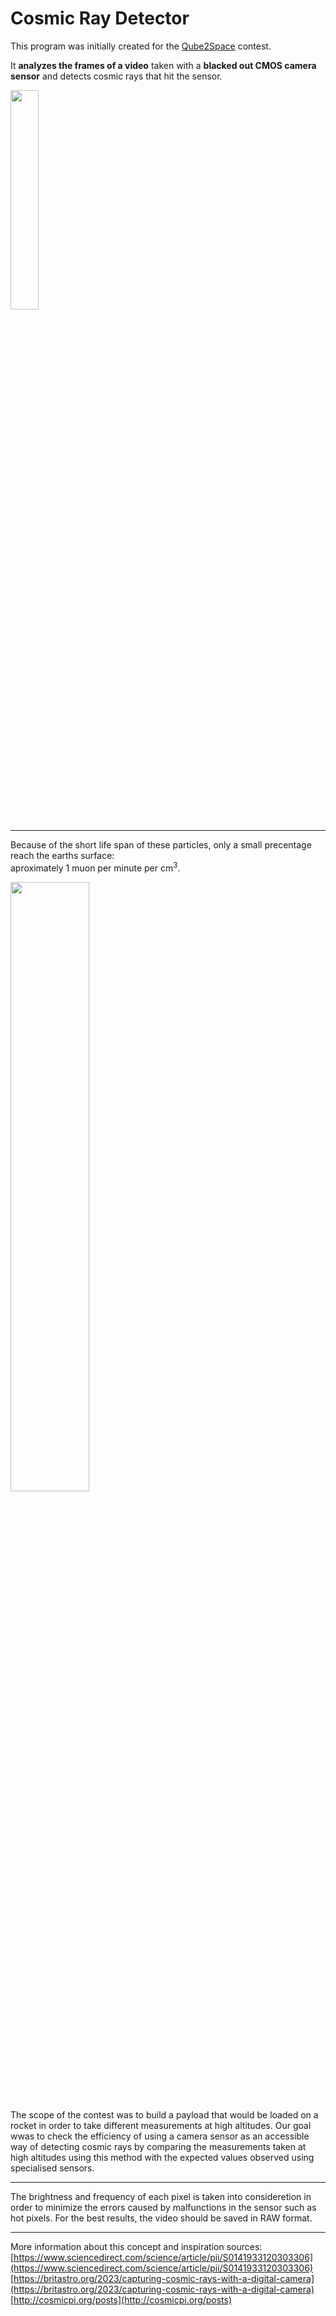 # Cosmic Ray Detector

This program was initially created for the [Qube2Space](https://students.2space.ro/qube2space) contest. 

It **analyzes the frames of a video** taken with a **blacked out CMOS camera sensor** and detects cosmic rays that hit the sensor.

<img src="https://i.imgur.com/Ud9AOdp.png" width=30% height="auto">

---

Because of the short life span of these particles, only a small precentage reach the earths surface: <br>
aproximately 1 muon per minute per cm<sup>3</sup>.

<img src="https://i.imgur.com/qVaQBbT.png" width=50% height="auto">

The scope of the contest was to build a payload that would be loaded on a rocket in order to take different measurements at high altitudes. Our goal wwas to check the efficiency of using a camera sensor as an accessible way of detecting cosmic rays by comparing the measurements taken at high altitudes using this method with the expected values observed using specialised sensors.

---

The brightness and frequency of each pixel is taken into consideretion in order to minimize the errors caused by malfunctions in the sensor such as hot pixels.
For the best results, the video should be saved in RAW format.

---

More information about this concept and inspiration sources:<br>
[https://www.sciencedirect.com/science/article/pii/S0141933120303306](https://www.sciencedirect.com/science/article/pii/S0141933120303306)<br>
[https://britastro.org/2023/capturing-cosmic-rays-with-a-digital-camera](https://britastro.org/2023/capturing-cosmic-rays-with-a-digital-camera)<br>
[http://cosmicpi.org/posts](http://cosmicpi.org/posts)
